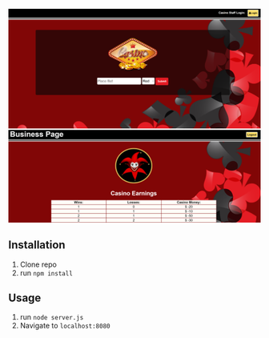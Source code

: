 
![roulette](roulette.png)
![roulette](roulette2.png)


## Installation

1. Clone repo
2. run `npm install`

## Usage

1. run `node server.js`
2. Navigate to `localhost:8080`

